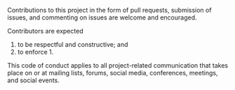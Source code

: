 Contributions to this project in the form of pull requests, submission of issues, and commenting on issues are welcome and encouraged.

Contributors are expected

1. to be respectful and constructive; and
2. to enforce 1.

This code of conduct applies to all project-related communication that takes place on or at mailing lists, forums, social media, conferences, meetings, and social events.